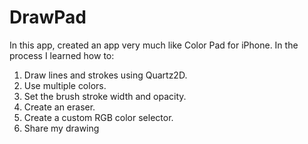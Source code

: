 # DrawPad

In this app, created an app very much like Color Pad for iPhone. In the process I learned how to:

1. Draw lines and strokes using Quartz2D.
2. Use multiple colors.
3. Set the brush stroke width and opacity.
4. Create an eraser.
5. Create a custom RGB color selector.
6. Share my drawing
